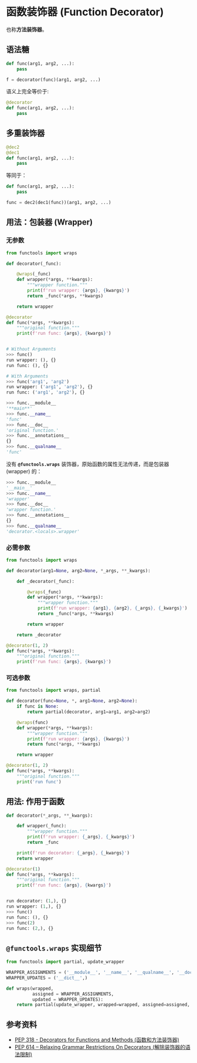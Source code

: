 # 函数装饰器 (Function Decorator)

也称**方法装饰器**。

## 语法糖

```python
def func(arg1, arg2, ...):
    pass

f = decorator(func)(arg1, arg2, ...)
```

语义上完全等价于:

```python
@decorator
def func(arg1, arg2, ...):
    pass
```

## 多重装饰器

```python
@dec2
@dec1
def func(arg1, arg2, ...):
    pass
```

等同于：

```python
def func(arg1, arg2, ...):
    pass

func = dec2(dec1(func))(arg1, arg2, ...)
```

## 用法：包装器 (Wrapper)

### 无参数

```python
from functools import wraps

def decorator(_func):

    @wraps(_func)
    def wrapper(*args, **kwargs):
        """wrapper function."""
        print(f'run wrapper: {args}, {kwargs}')
        return _func(*args, **kwargs)

    return wrapper

@decorator
def func(*args, **kwargs):
    """original function."""
    print(f'run func: {args}, {kwargs}')


# Without Arguments
>>> func()
run wrapper: (), {}
run func: (), {}

# With Arguments
>>> func('arg1', 'arg2')
run wrapper: ('arg1', 'arg2'), {}
run func: ('arg1', 'arg2'), {}
```

```python
>>> func.__module__
'**main**'
>>> func.__name__
'func'
>>> func.__doc__
'original function.'
>>> func.__annotations__
{}
>>> func.__qualname__
'func'
```

没有 **`@functools.wraps`** 装饰器，原始函数的属性无法传递，而是包装器 (wrapper) 的：

```python
>>> func.__module__
'__main__'
>>> func.__name__
'wrapper'
>>> func.__doc__
'wrapper function.'
>>> func.__annotations__
{}
>>> func.__qualname__
'decorator.<locals>.wrapper'
```

### 必需参数

```python
from functools import wraps

def decorator(arg1=None, arg2=None, *_args, **_kwargs):

    def _decorator(_func):

        @wraps(_func)
        def wrapper(*args, **kwargs):
            """wrapper function."""
            print(f'run wrapper: {arg1}, {arg2}, {_args}, {_kwargs}')
            return _func(*args, **kwargs)

        return wrapper

    return _decorator

@decorator(1, 2)
def func(*args, **kwargs):
    """original function."""
    print(f'run func: {args}, {kwargs}')
```

### 可选参数

```python
from functools import wraps, partial

def decorator(func=None, *, arg1=None, arg2=None):
    if func is None:
        return partial(decorator, arg1=arg1, arg2=arg2)

    @wraps(func)
    def wrapper(*args, **kwargs):
        """wrapper function."""
        print(f'run wrapper: {args}, {kwargs}')
        return func(*args, **kwargs)

    return wrapper

@decorator(1, 2)
def func(*args, **kwargs):
    """original function."""
    print('run func')
```

## 用法: 作用于函数

```python
def decorator(*_args, **_kwargs):

    def wrapper(_func):
        """wrapper function."""
        print(f'run wrapper: {_args}, {_kwargs}')
        return _func

    print(f'run decorator: {_args}, {_kwargs}')
    return wrapper

@decorator(1)
def func(*args, **kwargs):
    """original function."""
    print(f'run func: {args}, {kwargs}')


run decorator: (1,), {}
run wrapper: (1,), {}
>>> func()
run func: (), {}
>>> func(2)
run func: (2,), {}
```

## `@functools.wraps` 实现细节

```python
from functools import partial, update_wrapper

WRAPPER_ASSIGNMENTS = ('__module__', '__name__', '__qualname__', '__doc__', '__annotations__')
WRAPPER_UPDATES = ('__dict__',)

def wraps(wrapped,
          assigned = WRAPPER_ASSIGNMENTS,
          updated = WRAPPER_UPDATES):
    return partial(update_wrapper, wrapped=wrapped, assigned=assigned, updated=updated)
```

## 参考资料

- [PEP 318 - Decorators for Functions and Methods (函数和方法装饰器)](https://peps.python.org/pep-0318/)
- [PEP 614 – Relaxing Grammar Restrictions On Decorators (解除装饰器的语法限制)](https://peps.python.org/pep-0614/)
